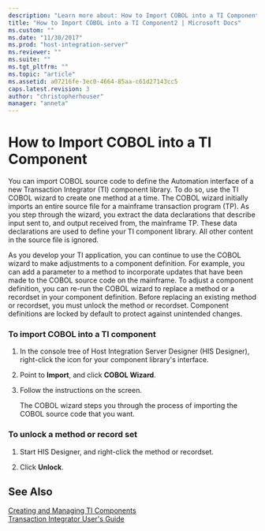 ```yaml
---
description: "Learn more about: How to Import COBOL into a TI Component"
title: "How to Import COBOL into a TI Component2 | Microsoft Docs"
ms.custom: ""
ms.date: "11/30/2017"
ms.prod: "host-integration-server"
ms.reviewer: ""
ms.suite: ""
ms.tgt_pltfrm: ""
ms.topic: "article"
ms.assetid: a07216fe-3ec0-4664-85aa-c61d27143cc5
caps.latest.revision: 3
author: "christopherhouser"
manager: "anneta"
---
```

# How to Import COBOL into a TI Component
You can import COBOL source code to define the Automation interface of a new Transaction Integrator (TI) component library. To do so, use the TI COBOL wizard to create one method at a time. The COBOL wizard initially imports an entire source file for a mainframe transaction program (TP). As you step through the wizard, you extract the data declarations that describe input sent to, and output received from, the mainframe TP. These data declarations are used to define your TI component library. All other content in the source file is ignored.  
  
 As you develop your TI application, you can continue to use the COBOL wizard to make adjustments to a component definition. For example, you can add a parameter to a method to incorporate updates that have been made to the COBOL source code on the mainframe. To adjust a component definition, you can re-run the COBOL wizard to replace a method or a recordset in your component definition. Before replacing an existing method or recordset, you must unlock the method or recordset. Component definitions are locked by default to protect against unintended changes.  
  
### To import COBOL into a TI component  
  
1.  In the console tree of Host Integration Server Designer (HIS Designer), right-click the icon for your component library's interface.  
  
2.  Point to **Import**, and click **COBOL Wizard**.  
  
3.  Follow the instructions on the screen.  
  
     The COBOL wizard steps you through the process of importing the COBOL source code that you want.  
  
### To unlock a method or record set  
  
1.  Start HIS Designer, and right-click the method or recordset.  
  
2.  Click **Unlock**.  
  
## See Also  
 [Creating and Managing TI Components](../core/creating-and-managing-ti-components2.md)   
 [Transaction Integrator User's Guide](../core/transaction-integrator-user-s-guide2.md)
